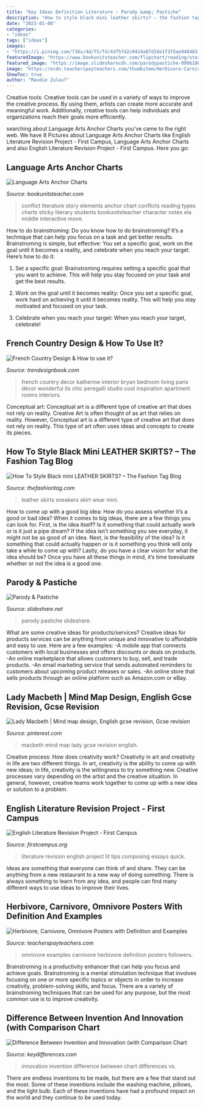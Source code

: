 ```yaml
---
title: "Key Ideas Definition Literature : Parody &amp; Pastiche"
description: "How to style black mini leather skirts? – the fashion tag blog"
date: "2023-01-08"
categories:
- "ideas"
tags: ["ideas"]
images:
- "https://i.pinimg.com/736x/4d/f5/fd/4df5fd2c9414a87d3de1f3f5ae948483.jpg"
featuredImage: "https://www.bookunitsteacher.com/flipchart/reading/story-elements/conflictsmall.jpg"
featured_image: "https://image.slidesharecdn.com/parodypastiche-090610084128-phpapp01/95/parody-pastiche-1-728.jpg?cb=1244623636"
image: "https://ecdn.teacherspayteachers.com/thumbitem/Herbivore-Carnivore-Omnivore-Posters-with-Definition-and-Examples-2223047-1460040085/original-2223047-3.jpg"
ShowToc: true
author: "Maudie Zulauf"
---
```



Creative tools:
Creative tools can be used in a variety of ways to improve the creative process. By using them, artists can create more accurate and meaningful work. Additionally, creative tools can help individuals and organizations reach their goals more efficiently.

	

		
searching about Language Arts Anchor Charts you've came to the right web. We have 8 Pictures about Language Arts Anchor Charts like English Literature Revision Project - First Campus, Language Arts Anchor Charts and also English Literature Revision Project - First Campus. Here you go:
		
    
## Language Arts Anchor Charts

<img loading=lazy src="https://www.bookunitsteacher.com/flipchart/reading/story-elements/conflictsmall.jpg" onerror="this.onerror=null;this.src='https://tse4.mm.bing.net/th?id=OIP.3K4eG3pTNwkKNcS17rRCPQHaJN&amp;pid=15.1';" alt="Language Arts Anchor Charts">

_Source: bookunitsteacher.com_

>conflict literature story elements anchor chart conflicts reading types charts sticky literary students bookunitsteacher character notes ela middle interactive move. 

	

How to do brainstroming:
Do you know how to do brainstroming? It’s a technique that can help you focus on a task and get better results. Brainstroming is simple, but effective: You set a specific goal, work on the goal until it becomes a reality, and celebrate when you reach your target. Here’s how to do it: 
1. Set a specific goal: Brainstroming requires setting a specific goal that you want to achieve. This will help you stay focused on your task and get the best results. 

2. Work on the goal until it becomes reality: Once you set a specific goal, work hard on achieving it until it becomes reality. This will help you stay motivated and focused on your task. 

3. Celebrate when you reach your target: When you reach your target, celebrate!

    
## French Country Design &amp; How To Use It?

<img loading=lazy src="http://trendesignbook.com/blog/wp-content/uploads/2018/08/French-Country-Design-6-700x1050.jpg" onerror="this.onerror=null;this.src='https://tse4.mm.bing.net/th?id=OIP.ot7sNjkcUy0DV1rcOOmqZgHaLH&amp;pid=15.1';" alt="French Country Design &amp; How to use it?">

_Source: trendesignbook.com_

>french country decor katherine interior bryan bedroom living paris décor wonderful its chic peregalli studio cool inspiration apartment rooms interiors. 

	

Conceptual art: Conceptual art is a different type of creative art that does not rely on reality.
Creative Art is often thought of as art that relies on reality. However, Conceptual art is a different type of creative art that does not rely on reality. This type of art often uses ideas and concepts to create its pieces.

    
## How To Style Black Mini LEATHER SKIRTS? – The Fashion Tag Blog

<img loading=lazy src="http://thefashiontag.com/wp-content/uploads/2013/10/sporty-luxe-leather-skirt-sneakers.jpg" onerror="this.onerror=null;this.src='https://tse2.mm.bing.net/th?id=OIP.35d4gwFqdwFPYzwd1jck4AHaLH&amp;pid=15.1';" alt="How To Style Black mini LEATHER SKIRTS? – The Fashion Tag Blog">

_Source: thefashiontag.com_

>leather skirts sneakers skirt wear mini. 

	

How to come up with a good big idea: How do you assess whether it’s a good or bad idea?
When it comes to big ideas, there are a few things you can look for. First, is the idea itself? Is it something that could actually work or is it just a pipe dream? If the idea isn’t something you see everyday, it might not be as good of an idea. Next, is the feasibility of the idea? Is it something that could actually happen or is it something you think will only take a while to come up with? Lastly, do you have a clear vision for what the idea should be? Once you have all these things in mind, it’s time toevaluate whether or not the idea is a good one.

    
## Parody &amp; Pastiche

<img loading=lazy src="https://image.slidesharecdn.com/parodypastiche-090610084128-phpapp01/95/parody-pastiche-1-728.jpg?cb=1244623636" onerror="this.onerror=null;this.src='https://tse4.mm.bing.net/th?id=OIP.5dfVW6v9dg_YRSqcAFdRbwHaFj&amp;pid=15.1';" alt="Parody &amp; Pastiche">

_Source: slideshare.net_

>parody pastiche slideshare. 

	

What are some creative ideas for products/services?
Creative ideas for products services can be anything from unique and innovative to affordable and easy to use. Here are a few examples: 
-A mobile app that connects customers with local businesses and offers discounts or deals on products. 
-An online marketplace that allows customers to buy, sell, and trade products. 
-An email marketing service that sends automated reminders to customers about upcoming product releases or sales. 
-An online store that sells products through an online platform such as Amazon.com or eBay.

    
## Lady Macbeth | Mind Map Design, English Gcse Revision, Gcse Revision

<img loading=lazy src="https://i.pinimg.com/736x/4d/f5/fd/4df5fd2c9414a87d3de1f3f5ae948483.jpg" onerror="this.onerror=null;this.src='https://tse4.mm.bing.net/th?id=OIP.uMvQJSdIdVkb3vjPZHTw6AHaFP&amp;pid=15.1';" alt="Lady Macbeth | Mind map design, English gcse revision, Gcse revision">

_Source: pinterest.com_

>macbeth mind map lady gcse revision english. 

	

Creative process: How does creativity work?
Creativity in art and creativity in life are two different things. In art, creativity is the ability to come up with new ideas; in life, creativity is the willingness to try something new. Creative processes vary depending on the artist and the creative situation. In general, however, creative teams work together to come up with a new idea or solution to a problem.

    
## English Literature Revision Project - First Campus

<img loading=lazy src="https://www.firstcampus.org/wp-content/uploads/2017/10/Engl-Lit-Revision-Feature-Image.jpg" onerror="this.onerror=null;this.src='https://tse1.mm.bing.net/th?id=OIP.4KtenKtLlnVYv3sxpQB7SQHaE8&amp;pid=15.1';" alt="English Literature Revision Project - First Campus">

_Source: firstcampus.org_

>literature revision english project lit tips composing essays quick. 

	

Ideas are something that everyone can think of and share. They can be anything from a new restaurant to a new way of doing something. There is always something to learn from any idea, and people can find many different ways to use ideas to improve their lives.

    
## Herbivore, Carnivore, Omnivore Posters With Definition And Examples

<img loading=lazy src="https://ecdn.teacherspayteachers.com/thumbitem/Herbivore-Carnivore-Omnivore-Posters-with-Definition-and-Examples-2223047-1460040085/original-2223047-3.jpg" onerror="this.onerror=null;this.src='https://tse4.mm.bing.net/th?id=OIP.COmAUgksyNhCcX5za7Fa1QAAAA&amp;pid=15.1';" alt="Herbivore, Carnivore, Omnivore Posters with Definition and Examples">

_Source: teacherspayteachers.com_

>omnivore examples carnivore herbivore definition posters followers. 

	

Brainstroming is a productivity enhancer that can help you focus and achieve goals. Brainstroming is a mental stimulation technique that involves focusing on one or more specific topics or objects in order to increase creativity, problem-solving skills, and focus. There are a variety of brainstroming techniques that can be used for any purpose, but the most common use is to improve creativity.

    
## Difference Between Invention And Innovation (with Comparison Chart

<img loading=lazy src="http://keydifferences.com/wp-content/uploads/2016/07/invention-vs-innovation-thumbnail.jpg" onerror="this.onerror=null;this.src='https://tse2.mm.bing.net/th?id=OIP.uM1Yfj3K8eZOe1H_-bxqeAGDCh&amp;pid=15.1';" alt="Difference Between Invention and Innovation (with Comparison Chart">

_Source: keydifferences.com_

>innovation invention difference between chart differences vs. 

	

There are endless inventions to be made, but there are a few that stand out the most. Some of these inventions include the washing machine, pillows, and the light bulb. Each of these inventions have had a profound impact on the world and they continue to be used today.

